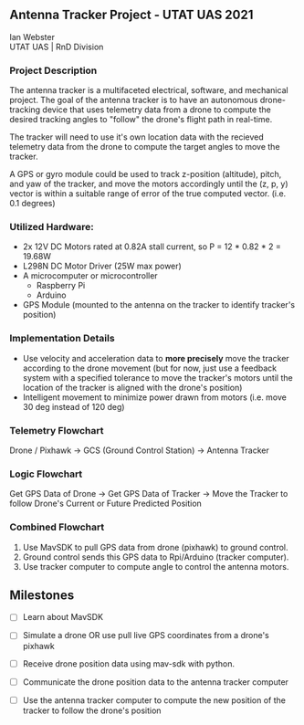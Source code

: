 ## Antenna Tracker Project - UTAT UAS 2021

Ian Webster  
UTAT UAS | RnD Division  

### Project Description
The antenna tracker is a multifaceted electrical, software, and mechanical project. The goal of the antenna tracker is to have an autonomous drone-tracking device that uses telemetry data from a drone to compute the desired tracking angles to "follow" the drone's flight path in real-time.  

The tracker will need to use it's own location data with the recieved telemetry data from the drone to compute the target angles to move the tracker.  

A GPS or gyro module could be used to track z-position (altitude), pitch, and yaw of the tracker, and move the motors accordingly until the (z, p, y) vector is within a suitable range of error of the true computed vector. (i.e. 0.1 degrees)

### Utilized Hardware:
* 2x 12V DC Motors rated at 0.82A stall current, so P = 12 * 0.82 * 2 = 19.68W
* L298N DC Motor Driver (25W max power)
* A microcomputer or microcontroller
  * Raspberry Pi
  * Arduino
* GPS Module (mounted to the antenna on the tracker to identify tracker's position)

### Implementation Details
* Use velocity and acceleration data to **more precisely** move the tracker according to the drone movement (but for now, just use a feedback system with a specified tolerance to move the tracker's motors until the location of the tracker is aligned with the drone's position)
* Intelligent movement to minimize power drawn from motors (i.e. move 30 deg instead of 120 deg) 

### Telemetry Flowchart
Drone / Pixhawk -> GCS (Ground Control Station) -> Antenna Tracker

### Logic Flowchart
Get GPS Data of Drone -> Get GPS Data of Tracker -> Move the Tracker to follow Drone's Current or Future Predicted Position

### Combined Flowchart  
1. Use MavSDK to pull GPS data from drone (pixhawk) to ground control.
2. Ground control sends this GPS data to Rpi/Arduino (tracker computer).
3. Use tracker computer to compute angle to control the antenna motors.

## Milestones
- [ ] Learn about MavSDK  
- [ ] Simulate a drone OR use pull live GPS coordinates from a drone's pixhawk  
- [ ] Receive drone position data using mav-sdk with python.  
- [ ] Communicate the drone position data to the antenna tracker computer  
- [ ] Use the antenna tracker computer to compute the new position of the tracker to follow the drone's position  






